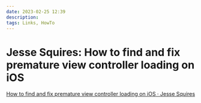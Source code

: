 ```yaml
---
date: 2023-02-25 12:39
description: 
tags: Links, HowTo
---
```

# Jesse Squires: How to find and fix premature view controller loading on iOS

[How to find and fix premature view controller loading on iOS · Jesse Squires](https://www.jessesquires.com/blog/2023/02/20/ios-view-controller-loading/)
